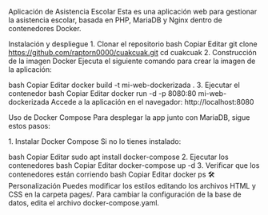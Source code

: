  Aplicación de Asistencia Escolar
Esta es una aplicación web para gestionar la asistencia escolar, basada en PHP, MariaDB y Nginx dentro de contenedores Docker.

 Instalación y despliegue
1️. Clonar el repositorio
bash
Copiar
Editar
git clone https://github.com/raptorn0000/cuakcuak.git
cd cuakcuak
2️. Construcción de la imagen Docker
Ejecuta el siguiente comando para crear la imagen de la aplicación:

bash
Copiar
Editar
docker build -t mi-web-dockerizada .
3️. Ejecutar el contenedor
bash
Copiar
Editar
docker run -d -p 8080:80 mi-web-dockerizada
Accede a la aplicación en el navegador:
 http://localhost:8080

Uso de Docker Compose
Para desplegar la app junto con MariaDB, sigue estos pasos:

1️. Instalar Docker Compose
Si no lo tienes instalado:

bash
Copiar
Editar
sudo apt install docker-compose
2️. Ejecutar los contenedores
bash
Copiar
Editar
docker-compose up -d
3️. Verificar que los contenedores están corriendo
bash
Copiar
Editar
docker ps
🛠️ Personalización
Puedes modificar los estilos editando los archivos HTML y CSS en la carpeta pages/.
Para cambiar la configuración de la base de datos, edita el archivo docker-compose.yaml.
